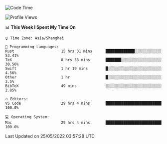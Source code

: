 <!--START_SECTION:waka-->
![Code Time](http://img.shields.io/badge/Code%20Time-1%2C350%20hrs%2054%20mins-blue)

![Profile Views](http://img.shields.io/badge/Profile%20Views-148-blue)

📊 **This Week I Spent My Time On** 

```text
⌚︎ Time Zone: Asia/Shanghai

💬 Programming Languages: 
Rust                     15 hrs 31 mins      █████████████░░░░░░░░░░░░   53.41% 
TeX                      8 hrs 53 mins       ███████░░░░░░░░░░░░░░░░░░   30.56% 
Swift                    1 hr 19 mins        █░░░░░░░░░░░░░░░░░░░░░░░░   4.56% 
Other                    1 hr                █░░░░░░░░░░░░░░░░░░░░░░░░   3.5% 
BibTeX                   49 mins             ░░░░░░░░░░░░░░░░░░░░░░░░░   2.85%

🔥 Editors: 
VS Code                  29 hrs 4 mins       █████████████████████████   100.0%

💻 Operating System: 
Mac                      29 hrs 4 mins       █████████████████████████   100.0%

```


 Last Updated on 25/05/2022 03:57:28 UTC
<!--END_SECTION:waka-->
